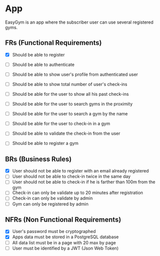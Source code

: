 # App

EasyGym is an app where the subscriber user can use several registered gyms.

## FRs (Functional Requirements)

- [X] Should be able to register
- [ ] Should be able to authenticate
- [ ] Should be able to show user's profile from authenticated user
- [ ] Should be able to show total number of user's check-ins
- [ ] Should be able for the user to show all his past check-ins
- [ ] Should be able for the user to search gyms in the proximity
- [ ] Should be able for the user to search a gym by the name
- [ ] Should be able for the user to check-in in a gym
- [ ] Should be able to validate the check-in from the user
- [ ] Should be able to register a gym


## BRs (Business Rules)

- [X] User should not be able to register with an email already registered
- [ ] User should not be able to check-in twice in the same day
- [ ] User should not be able to check-in if he is farther than 100m from the gym
- [ ] Check-in can only be validate up to 20 minutes after registration
- [ ] Check-in can only be validate by admin
- [ ] Gym can only be registered by admin

## NFRs (Non Functional Requirements)
- [X] User's password must be cryptographed
- [X] Apps data must be stored in a PostgreSQL database
- [ ] All data list must be in a page with 20 max by page
- [ ] User must be identified by a JWT (Json Web Token)